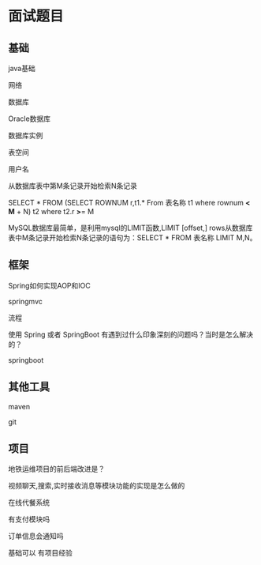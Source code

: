 # 面试题目

## 基础

java基础

网络

数据库

Oracle数据库

数据库实例

表空间

用户名

从数据库表中第M条记录开始检索N条记录

SELECT *  FROM (SELECT ROWNUM r,t1.* From 表名称 t1 where rownum **<** **M** + N) t2  where t2.r **>**= M 

MySQL数据库最简单，是利用mysql的LIMIT函数,LIMIT [offset,] rows从数据库表中M条记录开始检索N条记录的语句为：SELECT * FROM 表名称 LIMIT M,N。

## 框架

Spring如何实现AOP和IOC

springmvc

流程

使用 Spring 或者 SpringBoot 有遇到过什么印象深刻的问题吗？当时是怎么解决的？

springboot

## 其他工具

maven

git

## 项目

地铁运维项目的前后端改进是？

视频聊天,搜索,实时接收消息等模块功能的实现是怎么做的

在线代餐系统

有支付模块吗

订单信息会通知吗



基础可以 有项目经验 
